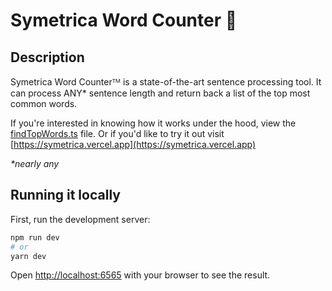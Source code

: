 # Symetrica Word Counter 📝

## Description

Symetrica Word Counterᵀᴹ is a state-of-the-art sentence processing tool. It can process ANY* sentence length and return back a list of the top most common words. 
 
If you're interested in knowing how it works under the hood, view the [findTopWords.ts](https://github.com/jackall3n/symetrica/blob/main/utils/findTopWords.ts) file. Or if you'd like to try it out visit [https://symetrica.vercel.app](https://symetrica.vercel.app)


_*nearly any_

## Running it locally

First, run the development server:

```bash
npm run dev
# or
yarn dev
```

Open [http://localhost:6565](http://localhost:6565) with your browser to see the result.
